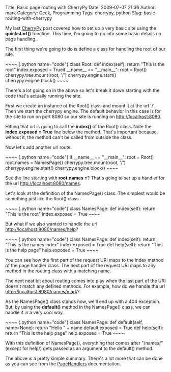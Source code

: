 Title: Basic page routing with CherryPy
Date: 2009-07-07 21:36
Author: mark
Category: Geek, Programming
Tags: cherrypy, python
Slug: basic-routing-with-cherrypy

My last [CherryPy][] post covered how to set up a very basic site using
the **quickstart()** function. This time, I'm going to go into some
basic details on page handling..

The first thing we're going to do is define a class for handling the
root of our site.

<p>
~~~~ {.python name="code"}
class Root:    def index(self):        return "This is the root"    index.exposed = Trueif __name__ == "__main__":    root = Root()    cherrypy.tree.mount(root, '/')    cherrypy.engine.start()    cherrypy.engine.block()
~~~~

</p>

There's a lot going on in the above so let's break it down starting with
the code that's actually running the site.

First we create an instance of the Root() class and mount it at the url
'/'. Then we start the cherrypy engine. The default behavior in this
case is for the site to run on port 8080 so our site is running on
[http://localhost:8080][].

Hitting that url is going to call the **index()** of the Root() class.
Note the **index.exposed = True** line below the method. That's
important because, without it, the method can't be called from outside
the class.

Now let's add another url route.

<p>
~~~~ {.python name="code"}
if __name__ == "__main__":    root = Root()    root.names = NamesPage()    cherrypy.tree.mount(root, '/')    cherrypy.engine.start()    cherrypy.engine.block()
~~~~

</p>

See the line starting with **root.names =**? That's going to set up a
handler for the url [http://localhost:8080/names][].

Let's look at the definition of the NamesPage() class. The simplest
would be something just like the Root() class.

<p>
~~~~ {.python name="code"}
class NamesPage:    def index(self):        return "This is the root"    index.exposed = True
~~~~

</p>

But what if we also wanted to handle the url
[http://localhost:8080/names/help][]?

<p>
~~~~ {.python name="code"}
class NamesPage:    def index(self):        return "This is the names index"    index.exposed = True    def help(self):        return "This is the help page"    help.exposed = True
~~~~

</p>

You can see how the first part of the request URI maps to the index
method of the page handler class. The next part of the request URI maps
to any method in the routing class with a matching name.

The next neat bit about routing comes into play when the last part of
the URI doesn't match any defined methods. For example, how do we handle
the url [http://localhost:8080/names/mark][]?

As the NamesPage() class stands now, we'll end up with a 404 exception.
But, by using the **default()** method in the NamesPage() class, we can
handle it in a very cool way.

<p>
~~~~ {.python name="code"}
class NamesPage:    def default(self, name=None):       return "Hello " + name    default.exposed = True    def help(self):        return "This is the help page"    help.exposed = True
~~~~

</p>

With this definition of NamesPage(), everything that comes after
"/names/" (except for help/) gets passed as an argument to the default()
method.

The above is a pretty simple summary. There's a lot more that can be
done as you can see from the [PageHandlers][] documentation.

  [CherryPy]: http://mark.biek.org/blog/2009/06/getting-started-with-cherrypy/
  [http://localhost:8080]: http://localhost:8080/
  [http://localhost:8080/names]: http://localhost:8080/names
  [http://localhost:8080/names/help]: http://localhost:8080/names/help
  [http://localhost:8080/names/mark]: http://localhost:8080/names/mark
  [PageHandlers]: http://www.cherrypy.org/wiki/PageHandlers
